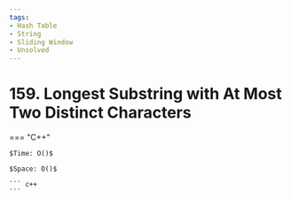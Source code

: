 ```yaml
---
tags:
- Hash Table
- String
- Sliding Window
- Unsolved
---
```



# 159. Longest Substring with At Most Two Distinct Characters

=== "C++"

    $Time: O()$

    $Space: O()$

    ``` c++
    ```